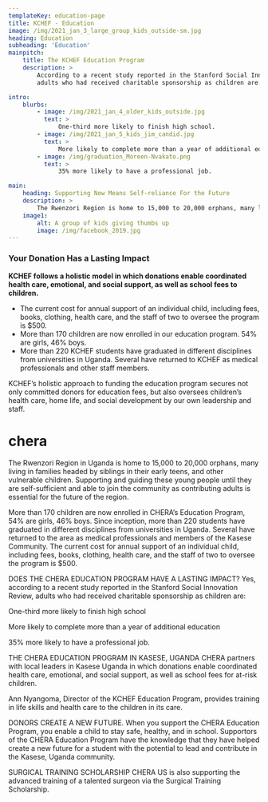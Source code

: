 ```yaml
---
templateKey: education-page
title: KCHEF - Education
image: /img/2021_jan_3_large_group_kids_outside-sm.jpg
heading: Education
subheading: 'Education'
mainpitch:
    title: The KCHEF Education Program
    description: >
        According to a recent study reported in the Stanford Social Innovation Review,
        adults who had received charitable sponsorship as children are:

intro:
    blurbs:
        - image: /img/2021_jan_4_older_kids_outside.jpg
          text: >
              One-third more likely to finish high school.
        - image: /img/2021_jan_5_kids_jim_candid.jpg
          text: >
              More likely to complete more than a year of additional education.
        - image: /img/graduation_Moreen-Nvakato.png
          text: >
              35% more likely to have a professional job.

main:
    heading: Supporting Now Means Self-reliance For the Future
    description: >
        The Rwenzori Region is home to 15,000 to 20,000 orphans, many living in families headed by siblings in their early teens, and other vulnerable children. Supporting and guiding these young people until they are self-sufficient and able join the community as contributing adults is essential for the future of the region.
    image1:
        alt: A group of kids giving thumbs up
        image: /img/facebook_2019.jpg
---
```


### Your Donation Has a Lasting Impact

**KCHEF follows a holistic model in which donations enable coordinated health care, emotional, and social support, as well as school fees to children.**

-   The current cost for annual support of an individual child, including fees, books, clothing, health care, and the staff of two to oversee the program is $500.
-   More than 170 children are now enrolled in our education program. 54% are girls, 46% boys.
-   More than 220 KCHEF students have graduated in different disciplines from universities in Uganda. Several have returned to KCHEF as medical professionals and other staff members.

KCHEF’s holistic approach to funding the education program secures not only committed donors for education fees, but also oversees children’s health care, home life, and social development by our own leadership and staff.

# chera

The Rwenzori Region in Uganda is home to 15,000 to 20,000 orphans, many living in families headed by siblings in their early teens, and other vulnerable children. Supporting and guiding these young people until they are self-sufficient and able to join the community as contributing adults is essential for the future of the region.

More than 170 children are now enrolled in CHERA’s Education Program, 54% are girls, 46% boys. Since inception, more than 220 students have graduated in different disciplines from universities in Uganda. Several have returned to the area as medical professionals and members of the Kasese Community. The current cost for annual support of an individual child, including fees, books, clothing, health care, and the staff of two to oversee the program is $500.

DOES THE CHERA EDUCATION PROGRAM HAVE A LASTING IMPACT?
Yes, according to a recent study reported in the Stanford Social Innovation Review, adults who had received charitable sponsorship as children are:

One-third more likely to finish high school

More likely to complete more than a year of additional education

35% more likely to have a professional job.

THE CHERA EDUCATION PROGRAM IN KASESE, UGANDA
CHERA partners with local leaders in Kasese Uganda in which donations enable coordinated health care, emotional, and social support, as well as school fees for at-risk children.

Ann Nyangoma, Director of the KCHEF Education Program, provides training in life skills and health care to the children in its care.

DONORS CREATE A NEW FUTURE.
When you support the CHERA Education Program, you enable a child to stay safe, healthy, and in school. Supportors of the CHERA Education Program have the knowledge that they have helped create a new future for a student with the potential to lead and contribute in the Kasese, Uganda community.

SURGICAL TRAINING SCHOLARSHIP
CHERA US is also supporting the advanced training of a talented surgeon via the Surgical Training Scholarship.
